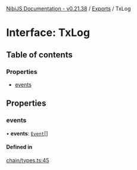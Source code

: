 [NibiJS Documentation - v0.21.38](../intro.md) / [Exports](../modules.md) / TxLog

# Interface: TxLog

## Table of contents

### Properties

- [events](TxLog.md#events)

## Properties

### events

• **events**: [`Event`](Event.md)[]

#### Defined in

[chain/types.ts:45](https://github.com/NibiruChain/ts-sdk/blob/c499aa9/packages/nibijs/src/chain/types.ts#L45)
